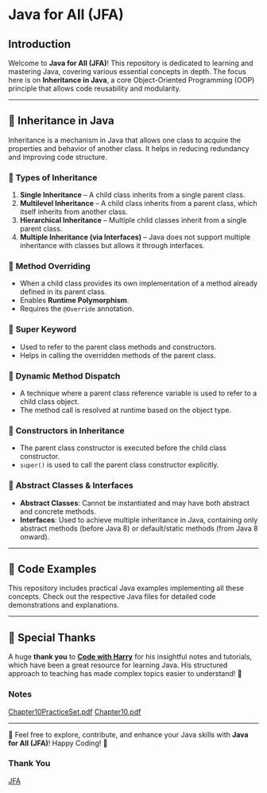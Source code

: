 # Java for All (JFA)

## Introduction
Welcome to **Java for All (JFA)**! This repository is dedicated to learning and mastering Java, covering various essential concepts in depth. The focus here is on **Inheritance in Java**, a core Object-Oriented Programming (OOP) principle that allows code reusability and modularity.

---

## 📌 **Inheritance in Java**
Inheritance is a mechanism in Java that allows one class to acquire the properties and behavior of another class. It helps in reducing redundancy and improving code structure.

### 🔹 **Types of Inheritance**
1. **Single Inheritance** – A child class inherits from a single parent class.
2. **Multilevel Inheritance** – A child class inherits from a parent class, which itself inherits from another class.
3. **Hierarchical Inheritance** – Multiple child classes inherit from a single parent class.
4. **Multiple Inheritance (via Interfaces)** – Java does not support multiple inheritance with classes but allows it through interfaces.

### 🔹 **Method Overriding**
- When a child class provides its own implementation of a method already defined in its parent class.
- Enables **Runtime Polymorphism**.
- Requires the `@Override` annotation.

### 🔹 **Super Keyword**
- Used to refer to the parent class methods and constructors.
- Helps in calling the overridden methods of the parent class.

### 🔹 **Dynamic Method Dispatch**
- A technique where a parent class reference variable is used to refer to a child class object.
- The method call is resolved at runtime based on the object type.

### 🔹 **Constructors in Inheritance**
- The parent class constructor is executed before the child class constructor.
- `super()` is used to call the parent class constructor explicitly.

### 🔹 **Abstract Classes & Interfaces**
- **Abstract Classes**: Cannot be instantiated and may have both abstract and concrete methods.
- **Interfaces**: Used to achieve multiple inheritance in Java, containing only abstract methods (before Java 8) or default/static methods (from Java 8 onward).

---

## 🚀 **Code Examples**
This repository includes practical Java examples implementing all these concepts. Check out the respective Java files for detailed code demonstrations and explanations.

---

## 🙏 **Special Thanks**
A huge **thank you** to [**Code with Harry**](https://www.youtube.com/@CodeWithHarry) for his insightful notes and tutorials, which have been a great resource for learning Java. His structured approach to teaching has made complex topics easier to understand! 🎉

### Notes
[Chapter10PracticeSet.pdf](https://github.com/user-attachments/files/18797235/Chapter10PracticeSet.pdf)
[Chapter10.pdf](https://github.com/user-attachments/files/18797231/Chapter10.pdf)

---

📢 Feel free to explore, contribute, and enhance your Java skills with **Java for All (JFA)**! Happy Coding! 🚀

### Thank You
[JFA](https://github.com/abhinandan2540)

